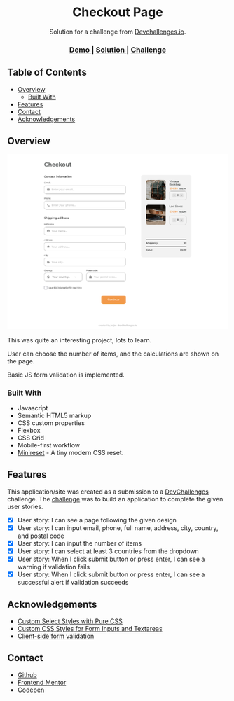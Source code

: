 <h1 align="center">Checkout Page</h1>

<div align="center">
   Solution for a challenge from  <a href="http://devchallenges.io" target="_blank">Devchallenges.io</a>.
</div>

<div align="center">
  <h3>
    <a href="https://je-jo.github.io/checkout-page">
      Demo
    </a>
    <span> | </span>
    <a href="https://github.com/je-jo/checkout-page">
      Solution
    </a>
    <span> | </span>
    <a href="https://devchallenges.io/challenges/0J1NxxGhOUYVqihwegfO">
      Challenge
    </a>
  </h3>
</div>

## Table of Contents

- [Overview](#overview)
  - [Built With](#built-with)
- [Features](#features)
- [Contact](#contact)
- [Acknowledgements](#acknowledgements)

## Overview

![screenshot](https://raw.githubusercontent.com/je-jo/checkout-page/main/images/checkout-page.png)

This was quite an interesting project, lots to learn.

User can choose the number of items, and the calculations are shown on the page.

Basic JS form validation is implemented.

### Built With

- Javascript
- Semantic HTML5 markup
- CSS custom properties
- Flexbox
- CSS Grid
- Mobile-first workflow
- [Minireset](https://awesomeopensource.com/project/jgthms/minireset.css?categoryPage=29) - A tiny modern CSS reset. 

## Features

This application/site was created as a submission to a [DevChallenges](https://devchallenges.io/challenges) challenge. The [challenge](https://devchallenges.io/challenges/0J1NxxGhOUYVqihwegfO) was to build an application to complete the given user stories.

- [x] User story: I can see a page following the given design
- [x] User story: I can input email, phone, full name, address, city, country, and postal code
- [x] User story: I can input the number of items
- [x] User story: I can select at least 3 countries from the dropdown
- [x] User story: When I click submit button or press enter, I can see a warning if validation fails
- [x] User story: When I click submit button or press enter, I can see a successful alert if validation succeeds

## Acknowledgements

- [Custom Select Styles with Pure CSS](https://moderncss.dev/custom-select-styles-with-pure-css/)
- [Custom CSS Styles for Form Inputs and Textareas](https://moderncss.dev/custom-css-styles-for-form-inputs-and-textareas/)
- [Client-side form validation](https://developer.mozilla.org/en-US/docs/Learn/Forms/Form_validation)

## Contact

- [Github](https://github.com/je-jo)
- [Frontend Mentor](https://www.frontendmentor.io/profile/je-jo)
- [Codepen](https://codepen.io/je-jo)
